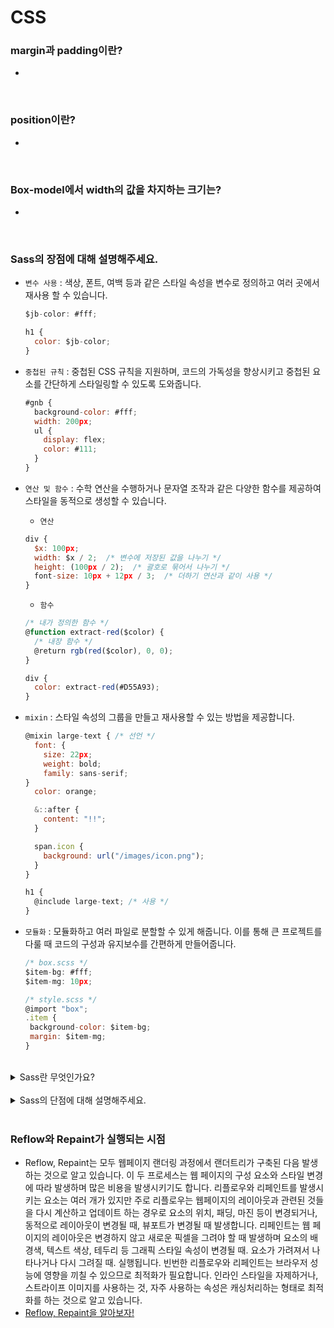 # CSS

### margin과 padding이란?

-

<br/>

### position이란?

-

<br/>

### Box-model에서 width의 값을 차지하는 크기는?

-

<br/>

### Sass의 장점에 대해 설명해주세요.

- `변수 사용` : 색상, 폰트, 여백 등과 같은 스타일 속성을 변수로 정의하고 여러 곳에서 재사용 할 수 있습니다.

    ```javascript
    $jb-color: #fff;

    h1 {
      color: $jb-color;
    }
    ```

- `중첩된 규칙` : 중첩된 CSS 규칙을 지원하며, 코드의 가독성을 향상시키고 중첩된 요소를 간단하게 스타일링할 수 있도록 도와줍니다.

    ```javascript
    #gnb {
      background-color: #fff;
      width: 200px;
      ul {
        display: flex;
        color: #111;
      }
    }
    ```

- `연산 및 함수` : 수학 연산을 수행하거나 문자열 조작과 같은 다양한 함수를 제공하여 스타일을 동적으로 생성할 수 있습니다.

    - `연산`
    ```javascript
    div {
      $x: 100px;
      width: $x / 2;  /* 변수에 저장된 값을 나누기 */
      height: (100px / 2);  /* 괄호로 묶어서 나누기 */
      font-size: 10px + 12px / 3;  /* 더하기 연산과 같이 사용 */
    }
    ```

    - `함수`
    ```javascript
    /* 내가 정의한 함수 */
    @function extract-red($color) {
      /* 내장 함수 */
      @return rgb(red($color), 0, 0);
    }

    div {
      color: extract-red(#D55A93);
    }
    ```

- `mixin` : 스타일 속성의 그룹을 만들고 재사용할 수 있는 방법을 제공합니다. 

    ```javascript
    @mixin large-text { /* 선언 */
      font: {
        size: 22px;
        weight: bold;
        family: sans-serif;
    }
      color: orange;

      &::after {
        content: "!!";
      }

      span.icon {
        background: url("/images/icon.png");
      }
    }

    h1 {
      @include large-text; /* 사용 */
    }
    ```

- `모듈화` : 모듈화하고 여러 파일로 분할할 수 있게 해줍니다. 이를 통해 큰 프로젝트를 다룰 때 코드의 구성과 유지보수를 간편하게 만들어줍니다.

     ```javascript
    /* box.scss */
    $item-bg: #fff;
    $item-mg: 10px;

    /* style.scss */
    @import "box";
    .item {
      background-color: $item-bg;
      margin: $item-mg;
    }
    ```

<br/>
<details>
  <summary>Sass란 무엇인가요?</summary>

- CSS를 확장한 언어이며, CSS를 효율적으로 사용할 수 있도록 도와주는 도구입니다.

</details>

<br/>
<details>
  <summary>Sass의 단점에 대해 설명해주세요.</summary>

- `컴파일러 필요` : Sass 코드는 브라우저에서 직접 실행할 수 없으며, Sass 코드를 CSS로 변환하기 위한 컴파일러가 필요합니다.

- `복잡성 추가 가능` : 과도한 중첩 및 mixin 사용은 코드를 복잡하게 만들 수 있고, 유지보수를 어렵게 할 수 있습니다. 올바르게 사용하지 않으면 코드의 가독성을 떨어뜨릴 수 있습니다.

</details>

<br/>

### Reflow와 Repaint가 실행되는 시점

- Reflow, Repaint는 모두 웹페이지 랜더링 과정에서 랜더트리가 구축된 다음 발생하는 것으로 알고 있습니다.
이 두 프로세스는 웹 페이지의 구성 요소와 스타일 변경에 따라 발생하며 많은 비용을 발생시키기도 합니다.
리플로우와 리페인트를 발생시키는 요소는 여러 개가 있지만
주로 리플로우는 웹페이지의 레이아웃과 관련된 것들을 다시 계산하고 업데이트 하는 경우로  요소의 위치, 패딩, 마진 등이 변경되거나, 동적으로 레이아웃이 변경될 때, 뷰포트가 변경될 때 발생합니다.
리페인트는 웹 페이지의 레이아웃은 변경하지 않고 새로운 픽셀을 그려야 할 때 발생하며
요소의 배경색, 텍스트 색상, 테두리 등 그래픽 스타일 속성이 변경될 때. 요소가 가려져서 나타나거나 다시 그려질 때. 실행됩니다.
빈번한 리플로우와 리페인트는 브라우저 성능에 영향을 끼칠 수 있으므로 최적화가 필요합니다.
인라인 스타일을 자제하거나, 스트라이프 이미지를 사용하는 것, 자주 사용하는 속성은 캐싱처리하는 형태로 최적화를 하는 것으로 알고 있습니다.
- [Reflow, Repaint을 알아보자!](https://velog.io/@young_pallete/Reflow-Repaint%EC%9D%84-%EC%95%8C%EC%95%84%EB%B3%B4%EC%9E%90#%EC%B0%B8%EA%B3%A0%EC%9E%90%EB%A3%8C)

